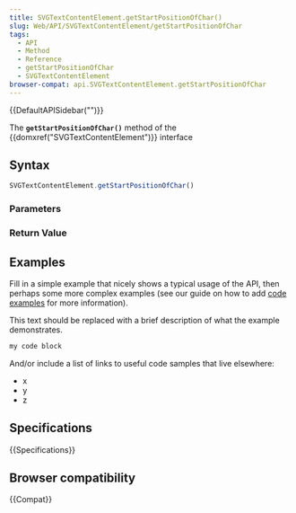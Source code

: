 ```yaml
---
title: SVGTextContentElement.getStartPositionOfChar()
slug: Web/API/SVGTextContentElement/getStartPositionOfChar
tags:
  - API
  - Method
  - Reference
  - getStartPositionOfChar
  - SVGTextContentElement
browser-compat: api.SVGTextContentElement.getStartPositionOfChar
---
```

{{DefaultAPISidebar("")}}

The **`getStartPositionOfChar()`** method of the {{domxref("SVGTextContentElement")}} interface 

## Syntax

```js
SVGTextContentElement.getStartPositionOfChar()
```

### Parameters



### Return Value



## Examples

Fill in a simple example that nicely shows a typical usage of the API, then perhaps some more complex examples (see our guide on how to add [code examples](/en-US/docs/MDN/Contribute/Structures/Code_examples) for more information).

This text should be replaced with a brief description of what the example demonstrates.

```js
my code block
```

And/or include a list of links to useful code samples that live elsewhere:

*   x
*   y
*   z

## Specifications

{{Specifications}}

## Browser compatibility

{{Compat}}

